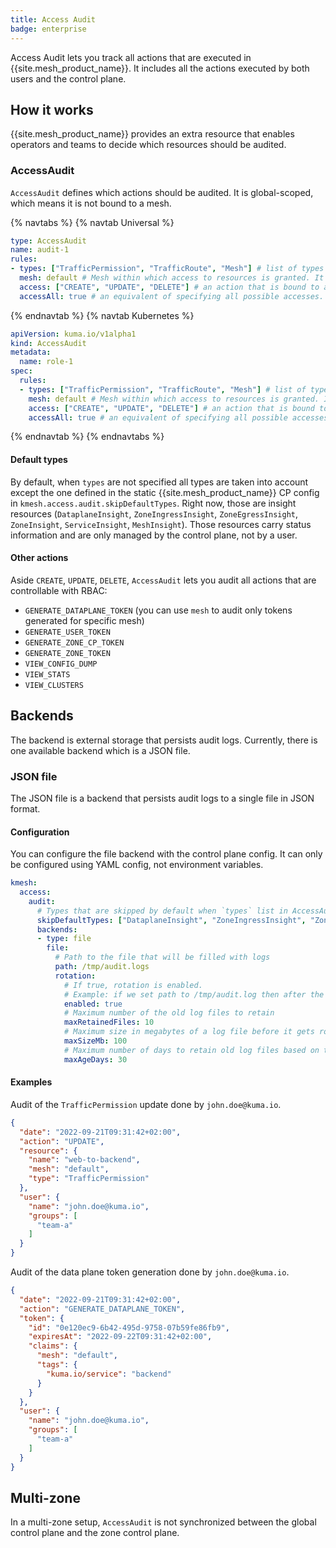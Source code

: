 ```yaml
---
title: Access Audit
badge: enterprise
---
```


Access Audit lets you track all actions that are executed in {{site.mesh_product_name}}.
It includes all the actions executed by both users and the control plane.

## How it works

{{site.mesh_product_name}} provides an extra resource that enables operators and teams to decide which resources should be audited.

### AccessAudit

`AccessAudit` defines which actions should be audited.
It is global-scoped, which means it is not bound to a mesh.

{% navtabs %}
{% navtab Universal %}
```yaml
type: AccessAudit
name: audit-1
rules:
- types: ["TrafficPermission", "TrafficRoute", "Mesh"] # list of types which should be audited. If empty, then default types are audited (see "Default types" below).
  mesh: default # Mesh within which access to resources is granted. It can only be used with the Mesh-scoped resources and Mesh itself. If empty, resources from all meshes will be audited.
  access: ["CREATE", "UPDATE", "DELETE"] # an action that is bound to a type.
  accessAll: true # an equivalent of specifying all possible accesses. Either access or access all can be specified.
```
{% endnavtab %}
{% navtab Kubernetes %}
```yaml
apiVersion: kuma.io/v1alpha1
kind: AccessAudit
metadata:
  name: role-1
spec:
  rules:
  - types: ["TrafficPermission", "TrafficRoute", "Mesh"] # list of types which should be audited. If empty, then all resources will be audited.
    mesh: default # Mesh within which access to resources is granted. It can only be used with the Mesh-scoped resources and Mesh itself. If empty, resources from all meshes will be audited.
    access: ["CREATE", "UPDATE", "DELETE"] # an action that is bound to a type.
    accessAll: true # an equivalent of specifying all possible accesses. Either access or access all can be specified.
```
{% endnavtab %}
{% endnavtabs %}

#### Default types

By default, when `types` are not specified all types are taken into account except the one defined in the static {{site.mesh_product_name}} CP config in `kmesh.access.audit.skipDefaultTypes`.
Right now, those are insight resources (`DataplaneInsight`, `ZoneIngressInsight`, `ZoneEgressInsight`, `ZoneInsight`, `ServiceInsight`, `MeshInsight`).
Those resources carry status information and are only managed by the control plane, not by a user.

#### Other actions

Aside `CREATE`, `UPDATE`, `DELETE`, `AccessAudit` lets you audit all actions that are controllable with RBAC:
* `GENERATE_DATAPLANE_TOKEN` (you can use `mesh` to audit only tokens generated for specific mesh)
* `GENERATE_USER_TOKEN`
* `GENERATE_ZONE_CP_TOKEN`
* `GENERATE_ZONE_TOKEN`
* `VIEW_CONFIG_DUMP`
* `VIEW_STATS`
* `VIEW_CLUSTERS`

## Backends

The backend is external storage that persists audit logs. Currently, there is one available backend which is a JSON file.

### JSON file

The JSON file is a backend that persists audit logs to a single file in JSON format.

#### Configuration

You can configure the file backend with the control plane config.
It can only be configured using YAML config, not environment variables.

```yaml
kmesh:
  access:
    audit:
      # Types that are skipped by default when `types` list in AccessAudit resource is empty
      skipDefaultTypes: ["DataplaneInsight", "ZoneIngressInsight", "ZoneEgressInsight", "ZoneInsight", "ServiceInsight", "MeshInsight"]
      backends:
      - type: file
        file:
          # Path to the file that will be filled with logs
          path: /tmp/audit.logs
          rotation:
            # If true, rotation is enabled.
            # Example: if we set path to /tmp/audit.log then after the file is rotated we will have /tmp/audit-2021-06-07T09-15-18.265.log
            enabled: true
            # Maximum number of the old log files to retain
            maxRetainedFiles: 10
            # Maximum size in megabytes of a log file before it gets rotated
            maxSizeMb: 100
            # Maximum number of days to retain old log files based on the timestamp encoded in their filename
            maxAgeDays: 30
```

#### Examples


Audit of the `TrafficPermission` update done by `john.doe@kuma.io`.

```json
{
  "date": "2022-09-21T09:31:42+02:00",
  "action": "UPDATE",
  "resource": {
    "name": "web-to-backend",
    "mesh": "default",
    "type": "TrafficPermission"
  },
  "user": {
    "name": "john.doe@kuma.io",
    "groups": [
      "team-a"
    ]
  }
}
```

Audit of the data plane token generation done by `john.doe@kuma.io`.

```json
{
  "date": "2022-09-21T09:31:42+02:00",
  "action": "GENERATE_DATAPLANE_TOKEN",
  "token": {
    "id": "0e120ec9-6b42-495d-9758-07b59fe86fb9",
    "expiresAt": "2022-09-22T09:31:42+02:00",
    "claims": {
      "mesh": "default",
      "tags": {
        "kuma.io/service": "backend"
      }
    }
  },
  "user": {
    "name": "john.doe@kuma.io",
    "groups": [
      "team-a"
    ]
  }
}
```

## Multi-zone

In a multi-zone setup, `AccessAudit` is not synchronized between the global control plane and the zone control plane.